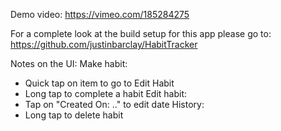 Demo video: https://vimeo.com/185284275

For a complete look at the build setup for this app please go to: https://github.com/justinbarclay/HabitTracker

Notes on the UI:
Make habit:
- Quick tap on item to go to Edit Habit
- Long tap to complete a habit
Edit habit:
- Tap on "Created On: .." to edit date
History:
- Long tap to delete habit